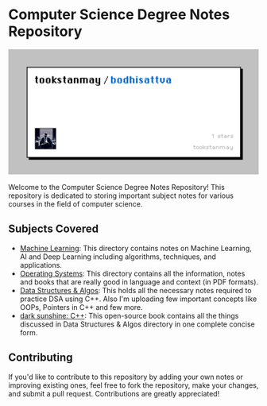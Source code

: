 # Computer Science Degree Notes Repository

![alt text](https://github.com/tookstanmay/bodhisattva/blob/master/image.jpg)

Welcome to the Computer Science Degree Notes Repository! This repository is dedicated to storing important subject notes for various courses in the field of computer science.

## Subjects Covered

- [Machine Learning](https://github.com/tookstanmay/core-notes/tree/master/Machine%20Learning): This directory contains notes on Machine Learning, AI and Deep Learning including algorithms, techniques, and applications.
- [Operating Systems](https://github.com/tookstanmay/core-notes/tree/master/Operating%20Systems): This directory contains all the information, notes and books that are really good in language and context (in PDF formats).
- [Data Structures & Algos](https://github.com/tookstanmay/core-notes/tree/master/Data%20S%20%26%20A): This holds all the necessary notes required to practice DSA using C++. Also I'm uploading few important concepts like OOPs, Pointers in C++ and few more.
- [dark sunshine: C++](https://github.com/tookstanmay/bodhisattva/blob/master/Dark%20Sunshine_%20C%2B%2B.pdf): This open-source book contains all the things discussed in Data Structures & Algos directory in one complete concise form.

## Contributing

If you'd like to contribute to this repository by adding your own notes or improving existing ones, feel free to fork the repository, make your changes, and submit a pull request. Contributions are greatly appreciated!
